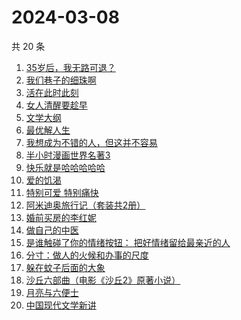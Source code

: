 # 2024-03-08

共 20 条

<!-- BEGIN WEREAD -->
<!-- 最后更新时间 2024-03-08 06:01:01 +0800 -->
1. [35岁后，我无路可退？](https://weread.qq.com/web/bookDetail/3ec32660813ab898eg0136a2)
1. [我们巷子的细珠啊](https://weread.qq.com/web/bookDetail/e9632490813ab8976g010e69)
1. [活在此时此刻](https://weread.qq.com/web/bookDetail/e283207071728722e28cb43)
1. [女人清醒要趁早](https://weread.qq.com/web/bookDetail/2e7327605caab62e79f0fac)
1. [文学大纲](https://weread.qq.com/web/bookDetail/ab332c30813ab8977g013023)
1. [最优解人生](https://weread.qq.com/web/bookDetail/87b327c0813ab7c11g01944b)
1. [我想成为不错的人，但这并不容易](https://weread.qq.com/web/bookDetail/45f32de0813ab898cg01475d)
1. [半小时漫画世界名著3](https://weread.qq.com/web/bookDetail/d4a32840813ab777dg011f08)
1. [快乐就是哈哈哈哈哈](https://weread.qq.com/web/bookDetail/0c632db0813ab708ag0170b2)
1. [爱的饥渴](https://weread.qq.com/web/bookDetail/97d32bd0813ab67dag015a37)
1. [特别可爱 特别痛快](https://weread.qq.com/web/bookDetail/11a32e307237179611aa8ec)
1. [阿米迪奥旅行记（套装共2册）](https://weread.qq.com/web/bookDetail/25e32f40813ab7fdbg0110c8)
1. [婚前买房的李红妮](https://weread.qq.com/web/bookDetail/a56323f0813ab8752g01251c)
1. [做自己的中医](https://weread.qq.com/web/bookDetail/67932ef07279333d679cb7a)
1. [是谁触碰了你的情绪按钮： 把好情绪留给最亲近的人](https://weread.qq.com/web/bookDetail/fb5323a0724b1404fb528b4)
1. [分寸：做人的火候和办事的尺度](https://weread.qq.com/web/bookDetail/ab1324c054d509ab1a81372)
1. [躲在蚊子后面的大象](https://weread.qq.com/web/bookDetail/bfc32800813ab883bg0165f3)
1. [沙丘六部曲（电影《沙丘2》原著小说）](https://weread.qq.com/web/bookDetail/a7b321607199d7fba7bb736)
1. [月亮与六便士](https://weread.qq.com/web/bookDetail/357321807247960b357a876)
1. [中国现代文学新讲](https://weread.qq.com/web/bookDetail/22332f10813ab84c4g012b62)
<!-- END WEREAD -->